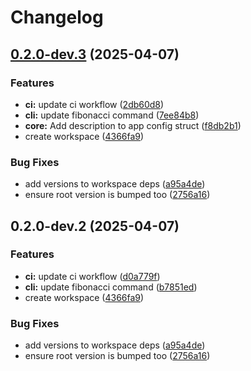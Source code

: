 # Changelog

## [0.2.0-dev.3](https://github.com/holochain/test-release-automation/compare/release-v0.2.0-dev.2...release-v0.2.0-dev.3) (2025-04-07)


### Features

* **ci:** update ci workflow ([2db60d8](https://github.com/holochain/test-release-automation/commit/2db60d8d0cac8a48ca582f339fce18ed1042c504))
* **cli:** update fibonacci command ([7ee84b8](https://github.com/holochain/test-release-automation/commit/7ee84b8ee00d3fb5bb6419c28f5b8dbc784a5ce0))
* **core:** Add description to app config struct ([f8db2b1](https://github.com/holochain/test-release-automation/commit/f8db2b142cb4d5779a63950541a738fd2044f79a))
* create workspace ([4366fa9](https://github.com/holochain/test-release-automation/commit/4366fa9bce75da0ba42d765030075b8153f609c7))


### Bug Fixes

* add versions to workspace deps ([a95a4de](https://github.com/holochain/test-release-automation/commit/a95a4dea1c7fcedf6f2e292f0b4cf1405fddc30e))
* ensure root version is bumped too ([2756a16](https://github.com/holochain/test-release-automation/commit/2756a16f1721fe85217633473efc995f626bb145))

## 0.2.0-dev.2 (2025-04-07)


### Features

* **ci:** update ci workflow ([d0a779f](https://github.com/holochain/test-release-automation/commit/d0a779fa15386318d2a30acba55bb163c8499de9))
* **cli:** update fibonacci command ([b7851ed](https://github.com/holochain/test-release-automation/commit/b7851ed47b425c9bbcb194d3d5c4901423c4fcd0))
* create workspace ([4366fa9](https://github.com/holochain/test-release-automation/commit/4366fa9bce75da0ba42d765030075b8153f609c7))


### Bug Fixes

* add versions to workspace deps ([a95a4de](https://github.com/holochain/test-release-automation/commit/a95a4dea1c7fcedf6f2e292f0b4cf1405fddc30e))
* ensure root version is bumped too ([2756a16](https://github.com/holochain/test-release-automation/commit/2756a16f1721fe85217633473efc995f626bb145))
